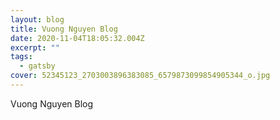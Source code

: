 ```yaml
---
layout: blog
title: Vuong Nguyen Blog
date: 2020-11-04T18:05:32.004Z
excerpt: ""
tags:
  - gatsby
cover: 52345123_2703003896383085_6579873099854905344_o.jpg
---
```

Vuong Nguyen Blog